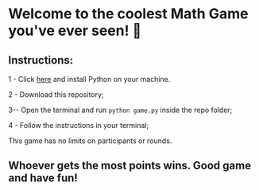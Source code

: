 # Welcome to the coolest Math Game you've ever seen! 💜

## Instructions:

1 - Click [here](https://www.python.org/downloads/) and install Python on your machine.

2 - Download this repository;

3-- Open the terminal and run `python game.py` inside the repo folder;

4 - Follow the instructions in your terminal;

This game has no limits on participants or rounds.

## Whoever gets the most points wins. Good game and have fun!
